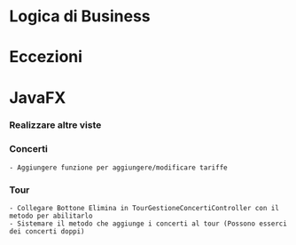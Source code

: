 # Logica di Business
	
# Eccezioni
		
# JavaFX
### Realizzare altre viste
			
### Concerti	
	- Aggiungere funzione per aggiungere/modificare tariffe
	
### Tour
	- Collegare Bottone Elimina in TourGestioneConcertiController con il metodo per abilitarlo
	- Sistemare il metodo che aggiunge i concerti al tour (Possono esserci dei concerti doppi)